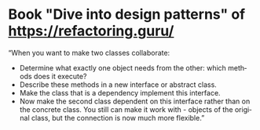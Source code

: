 # Book "Dive into design patterns" of <https://refactoring.guru/>

“When you want to make two class­es col­lab­o­rate:

- Deter­mine what exact­ly one object needs from the other: which meth­ods does it exe­cute?
- Describe these meth­ods in a new inter­face or abstract class.
- Make the class that is a depen­den­cy imple­ment this interface.
- Now make the sec­ond class depen­dent on this inter­face rather than on the con­crete class. You still can make it work with - objects of the orig­i­nal class, but the con­nec­tion is now much more flexible.”
